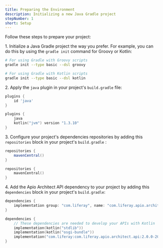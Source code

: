 ```yaml
---
title: Preparing the Environment
description: Initializing a new Java Gradle project
stepNumber: 1
short: Setup
---
```


Follow these steps to prepare your project:

1\.  Initialize a Java Gradle project the way you prefer. For example, you can do this by using the `gradle init` command for Groovy or Kotlin: 

```bash
# For using Gradle with Groovy scripts
gradle init --type basic --dsl groovy

# For using Gradle with Kotlin scripts
gradle init --type basic --dsl kotlin
```

2\.  Apply the `java` plugin in your project's `build.gradle` file:

```groovy gradle
plugins {
    id 'java'
}
```

```kotlin kotlin-dsl
plugins {
    java
    kotlin("jvm") version "1.3.10"
}
```

3\.  Configure your project's dependencies repositories by adding this `repositories` block in your project's `build.gradle` :

```groovy gradle
repositories {
    mavenCentral()
}
```

```kotlin kotlin-dsl
repositories {
    mavenCentral()
}
```

4\.  Add the Apio Architect API dependency to your project by adding this `dependencies` block in your project's `build.gradle`: 

```groovy gradle
dependencies {
    implementation group: "com.liferay", name: "com.liferay.apio.architect.api", version: "2.0.0-20181212.154022-16"
}
```

```kotlin kotlin-dsl
dependencies {
    // These dependencies are needed to develop your APIs with Kotlin
    implementation(kotlin("stdlib"))
    implementation(kotlin("osgi-bundle"))
    implementation("com.liferay:com.liferay.apio.architect.api:2.0.0-20181212.154022-16")
}
```